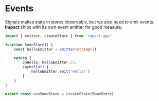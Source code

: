 # Events

Signals makes state in stores observable, but we also need to emit events. **Impact** ships with its own event emitter for good measure;

```ts
import { emitter, createStore } from 'impact-app'

function SomeStore() {
    const helloEmitter = emitter<string>()

    return {
        onHello: helloEmitter.on,
        sayHello() {
            helloEmitter.emit('Hello!')
        }
    }
}

export const useSomeStore = createStore(SomeStore)
```